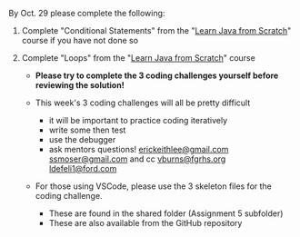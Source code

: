 By Oct. 29 please complete the following:

1. Complete "Conditional Statements" from the "[Learn Java from Scratch](https://www.educative.io/courses/learn-java-from-scratch)" course if you have not done so

2. Complete "Loops" from the "[Learn Java from Scratch](https://www.educative.io/courses/learn-java-from-scratch)" course
    * **Please try to complete the 3 coding challenges yourself before reviewing the solution!**
    * This week's 3 coding challenges will all be pretty difficult
        * it will be important to practice coding iteratively
        * write some then test
        * use the debugger
        * ask mentors questions! erickeithlee@gmail.com ssmoser@gmail.com and cc vburns@fgrhs.org ldefeli1@ford.com
        
    * For those using VSCode, please use the 3 skeleton files for the coding challenge.
        * These are found in the shared folder (Assignment 5 subfolder)
        * These are also available from the GitHub repository

